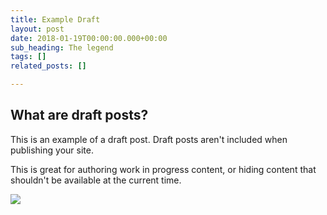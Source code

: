 ```yaml
---
title: Example Draft
layout: post
date: 2018-01-19T00:00:00.000+00:00
sub_heading: The legend
tags: []
related_posts: []

---
```

## What are draft posts?

This is an example of a draft post. Draft posts aren't included when publishing your site.

This is great for authoring work in progress content, or hiding content that shouldn't be available at the current time.

![](/uploads/2018/02/17/building.jpg)
